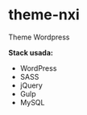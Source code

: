 # theme-nxi
Theme Wordpress

<strong>Stack usada:</strong>
<br>
<ul>
	<li>WordPress</li>
	<li>SASS</li>
	<li>jQuery</li>
	<li>Gulp</li>
	<li>MySQL</li>
</ul>
